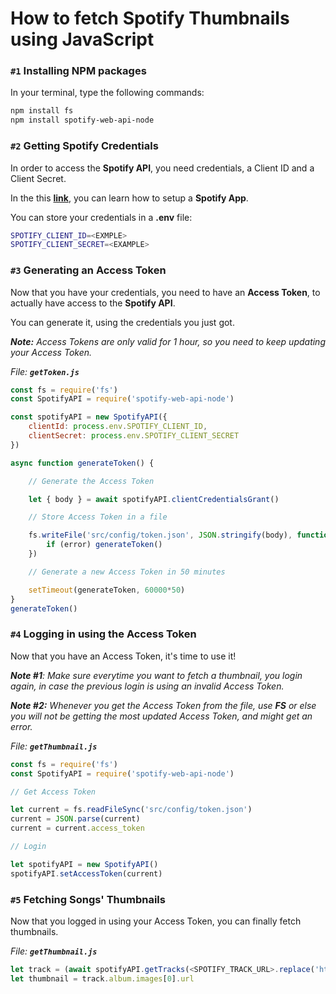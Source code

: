 # How to fetch Spotify Thumbnails using JavaScript

### **`#1`** Installing NPM packages

In your terminal, type the following commands:

```bash
npm install fs
npm install spotify-web-api-node
```

### **`#2`** Getting Spotify Credentials

In order to access the **Spotify API**, you need credentials, a Client ID and a Client Secret.

In the this **[link](https://www.avermedia.com/us/creator_central_spotify)**, you can learn how to setup a **Spotify App**.

You can store your credentials in a **.env** file:

```bash
SPOTIFY_CLIENT_ID=<EXMPLE>
SPOTIFY_CLIENT_SECRET=<EXAMPLE>
```

### **`#3`** Generating an Access Token

Now that you have your credentials, you need to have an **Access Token**, to actually have access to the **Spotify API**.

You can generate it, using the credentials you just got.

***Note:** Access Tokens are only valid for 1 hour, so you need to keep updating your Access Token.*

*File: **`getToken.js`***

```javascript
const fs = require('fs')
const SpotifyAPI = require('spotify-web-api-node')

const spotifyAPI = new SpotifyAPI({
    clientId: process.env.SPOTIFY_CLIENT_ID,
    clientSecret: process.env.SPOTIFY_CLIENT_SECRET
})

async function generateToken() {

    // Generate the Access Token

    let { body } = await spotifyAPI.clientCredentialsGrant()

    // Store Access Token in a file

    fs.writeFile('src/config/token.json', JSON.stringify(body), function (error) {
        if (error) generateToken()
    })

    // Generate a new Access Token in 50 minutes

    setTimeout(generateToken, 60000*50)
}
generateToken()
```

### **`#4`** Logging in using the Access Token

Now that you have an Access Token, it's time to use it!

***Note #1**: Make sure everytime you want to fetch a thumbnail, you login again, in case the previous login is using an invalid Access Token.*

***Note #2:** Whenever you get the Access Token from the file, use **FS** or else you will not be getting the most updated Access Token, and might get an error.*

*File: **`getThumbnail.js`***

```javascript
const fs = require('fs')
const SpotifyAPI = require('spotify-web-api-node')

// Get Access Token

let current = fs.readFileSync('src/config/token.json')
current = JSON.parse(current)
current = current.access_token

// Login

let spotifyAPI = new SpotifyAPI()
spotifyAPI.setAccessToken(current)
```

### **`#5`** Fetching Songs' Thumbnails

Now that you logged in using your Access Token, you can finally fetch thumbnails.

*File: **`getThumbnail.js`***

```javascript
let track = (await spotifyAPI.getTracks(<SPOTIFY_TRACK_URL>.replace('https://open.spotify.com/track/',''))).body.tracks[0]
let thumbnail = track.album.images[0].url
```
